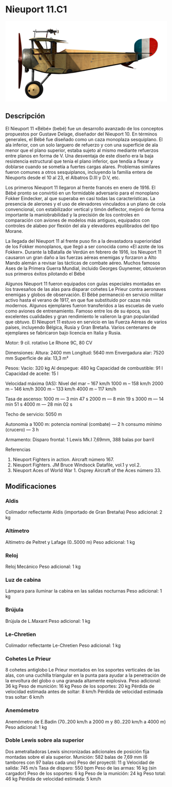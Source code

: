 # Nieuport 11.C1

![nieuport11](../images/nieuport11.png)

## Descripción

El Nieuport 11 «Bébé»  (bebé) fue un desarrollo avanzado de los conceptos propuestos por Gustave Delage, diseñador del Nieuport 10. En términos generales, el Bébé fue diseñado como un caza monoplaza sesquiplano. El ala inferior, con un solo larguero de refuerzo y con una superficie de ala menor que el plano superior, estaba sujeto al mismo mediante refuerzos entre planos en forma de V. Una desventaja de este diseño era la baja resistencia estructural que tenía el plano inferior, que tendía a flexar y doblarse cuando se sometía a fuertes cargas alares. Problemas similares fueron comunes a otros sesquiplanos, incluyendo la familia entera de Nieuports desde el  10 al 23, el Albatros D.III y D.V, etc.

Los primeros Nieuport 11 llegaron al frente francés en enero de 1916. El Bébé pronto se convirtió en un formidable adversario para el monoplano Fokker Eindecker, al que superaba en casi todas las características. La presencia de alerones y el uso de elevadores vinculados a un plano de cola convencional, con estabilizador vertical y timón deflector, mejoró de forma importante la maniobrabilidad y la precisión de los controles en comparación con aviones de modelos más antiguos, equipados con controles de alabeo por flexión del ala y elevadores equilibrados del tipo Morane.

La llegada del Nieuport 11 al frente puso fin a la devastadora superioridad de los Fokker monoplanos, que llegó a ser conocida como «El azote de los Fokker».  Durante la bBatalla de Verdún en febrero de 1916, los Nieuport 11 causaron un gran daño a las fuerzas aéreas enemigas y forzaron a Alto Mando alemán a revisar las tácticas de combate aéreo. Muchos famosos Ases de la Primera Guerra Mundial, incluido Georges Guynemer, obtuvieron sus primeros éxitos pilotando el Bébé

Algunos Nieuport 11 fueron equipados con guías especiales montadas en los travesaños de las alas para disparar cohetes Le Prieur contra aeronaves enemigas y globos de observación. El Bébé permaneció en servicio militar activo hasta el verano de 1917, en que fue substituido por cazas más modernos. Algunos ejemplares fueron transferidos a las escuelas de vuelo como aviones de entrenamiento. Famoso entre los de su época, sus excelentes cualidades y gran rendimiento le valieron la gran popularidad que obtuvo. El Nieuport 11 estuvo en servicio en las Fuerza Aéreas de varios países, incluyendo Bélgica, Rusia y Gran Bretaña. Varios centenares de ejemplares se fabricaron bajo licencia en Italia y Rusia.


Motor:
9 cil. rotativo Le Rhone 9C, 80 CV

Dimensiones:
Altura: 2400 mm
Longitud: 5640 mm
Envergadura alar: 7520 mm
Superficie de ala: 13,3 m²

Pesos:
Vacío: 320 kg
Al despegue: 480 kg
Capacidad de combustible: 91 l
Capacidad de aceite: 15 l

Velocidad máxima (IAS):
Nivel del mar – 167 km/h
1000 m – 158 km/h
2000 m – 146 km/h
3000 m – 133 km/h
4000 m – 117 km/h

Tasa de ascenso:
1000 m — 3 min 47 s
2000 m — 8 min 19 s
3000 m — 14 min 51 s
4000 m — 28 min 02 s

Techo de servicio: 5050 m

Autonomía a 1000 m:
potencia nominal (combate) — 2 h
consumo mínimo (crucero) — 3 h

Armamento:
Disparo frontal: 1 Lewis Mk.I 7,69mm,  388 balas por barril

Referencias
1) Nieuport Fighters in action. Aircraft número 167.
2) Nieuport Fighters. JM Bruce Windsock Datafile, vol.1 y vol.2.
3) Nieuport Aces of World War 1. Osprey Aircraft of the Aces número 33.

## Modificaciones

### Aldis

Colimador reflectante Aldis (importado de Gran Bretaña)
Peso adicional: 2 kg

### Altímetro

Altímetro de Peltret y Lafage (0..5000 m)
Peso adicional: 1 kg

### Reloj

Reloj Mecánico
Peso adicional: 1 kg

### Luz de cabina

Lámpara para iluminar la cabina en las salidas nocturnas
Peso adicional: 1 kg

### Brújula

Brújula de L.Maxant
Peso adicional: 1 kg

### Le-Chretien

Colimador reflectante Le-Chretien
Peso adicional: 1 kg

### Cohetes Le Prieur

8 cohetes antiglobo Le Prieur montados en los soportes verticales de las alas, con una cuchilla triangular en la punta para ayudar a la penetración de la envoltura del globo o una granada altamente explosiva.
Peso adicional: 36 kg
Peso de munición: 16 kg
Peso de los soportes: 20 kg
Pérdida de velocidad estimada antes de soltar: 8 km/h
Pérdida de velocidad estimada tras soltar: 6 km/h

### Anemómetro

Anemómetro de E.Badin (70..200 km/h a 2000 m y 80..220 km/h a 4000 m)
Peso adicional: 1 kg

### Doble Lewis sobre ala superior

Dos ametralladoras Lewis sincronizadas adicionales de posición fija montadas sobre el ala superior.
Munición: 582 balas de 7,69 mm (6 tambores con 97 balas cada uno)
Peso del proyectil: 11 g
Velocidad de salida: 745 m/s
Tasa de disparo: 550 bpm
Peso de las armas: 16 kg (sin cargador)
Peso de los soportes: 6 kg
Peso de la munición: 24 kg
Peso total: 46 kg
Pérdida de velocidad estimada: 5 km/h